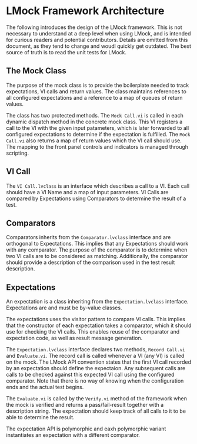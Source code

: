 # LMock Framework Architecture

The following introduces the design of the LMock framework.
This is not necessary to understand at a deep level when using LMock, and is intended for curious readers and potential contributors.
Details are omitted from this document, as they tend to change and woudl quickly get outdated.
The best source of truth is to read the unit tests for LMock.

## The Mock Class

The purpose of the mock class is to provide the boilerplate needed to track expectations, VI calls and return values.
The class maintains references to all configured expectations and a reference to a map of queues of return values.

The class has two protected methods. 
The ``Mock Call.vi`` is called in each dynamic dispatch method in the concrete mock class.
This VI registers a call to the VI with the given input patameters, which is later forwarded to all configured expectations to determine if the expectation is fulfilled.
The ``Mock Call.vi`` also returns a map of return values which the VI call should use.
The mapping to the front panel controls and indicators is managed through scripting.

## VI Call

The ``VI Call.lvclass`` is an interface which describes a call to a VI.
Each call should have a VI Name and a map of input parameters.
VI Calls are compared by Expectations using Comparators to determine the result of a test.

## Comparators

Comparators inherits from the ``Comparator.lvclass`` interface and are orthogonal to Expectations.
This implies that any Expectations should work with any comparator.
The purpose of the comparator is to determine when two VI calls are to be considered as matching.
Additionally, the comparator should provide a description of the comparison used in the test result description.

## Expectations

An expectation is a class inheriting from the ``Expectation.lvclass`` interface.
Expectations are and must be by-value classes.

The expectations uses the visitor pattern to compare VI calls.
This implies that the constructor of each expectation takes a comparator, which it should use for checking the VI calls.
This enables reuse of the comparator and expectation code, as well as result message generation.

The ``Expectation.lvclass`` interface declares two methods, ``Record Call.vi`` and ``Evaluate.vi``.
The record call is called whenever a VI (any VI) is called on the mock.
The LMock API convention states that the first VI call recorded by an expectation should define the expectaion.
Any subsequent calls are calls to be checked against this expected VI call using the configured comparator.
Note that there is no way of knowing when the configuration ends and the actual test begins. 

The ``Evaluate.vi`` is called by the ``Verify.vi`` method of the framework when the mock is verified and returns a pass/fail-result together with a description string.
The expectation should keep track of all calls to it to be able to determine the result.

The expectation API is polymorphic and eaxh polymorphic variant instantiates an expectation with a different comparator.


